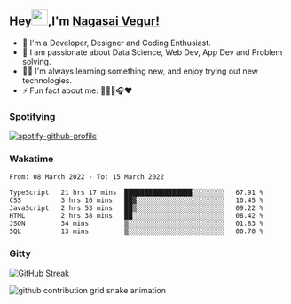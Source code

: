 ## Hey<img src="https://github.com/TheDudeThatCode/TheDudeThatCode/blob/master/Assets/Hi.gif" width="29px">,I'm [Nagasai Vegur!](https://nsvegur.github.io/Blog)

- 🔭 I'm a Developer, Designer and Coding Enthusiast.
- 🎲 I am passionate about Data Science, Web Dev, App Dev and Problem solving. 
- 👨‍💻 I'm always learning something new, and enjoy trying out new technologies.
- ⚡ Fun fact about me: 👨🏻‍💻🎧♥️

### Spotifying

[![spotify-github-profile](https://spotify-github-profile.vercel.app/api/view?uid=awb202e2k5avst93l65zp104s&cover_image=true&theme=novatorem&bar_color=56a5fe&bar_color_cover=false)](https://spotify-github-profile.vercel.app/api/view?uid=awb202e2k5avst93l65zp104s&redirect=true)

### Wakatime

<!--START_SECTION:waka-->

```text
From: 08 March 2022 - To: 15 March 2022

TypeScript   21 hrs 17 mins  █████████████████░░░░░░░░   67.91 %
CSS          3 hrs 16 mins   ██▓░░░░░░░░░░░░░░░░░░░░░░   10.45 %
JavaScript   2 hrs 53 mins   ██▒░░░░░░░░░░░░░░░░░░░░░░   09.22 %
HTML         2 hrs 38 mins   ██░░░░░░░░░░░░░░░░░░░░░░░   08.42 %
JSON         34 mins         ▒░░░░░░░░░░░░░░░░░░░░░░░░   01.83 %
SQL          13 mins         ▒░░░░░░░░░░░░░░░░░░░░░░░░   00.70 %
```

<!--END_SECTION:waka-->

### Gitty

[![GitHub Streak](https://github-readme-streak-stats.herokuapp.com?user=NSVEGUR&theme=dark&hide_border=true&date_format=M%20j%5B%2C%20Y%5D&ring=57A6FF&fire=57A6FF&currStreakLabel=57A6FF&background=0F1017)]('https://github.com/NSVEGUR')

![github contribution grid snake animation](https://raw.githubusercontent.com/NSVEGUR/NSVEGUR/output/github-contribution-grid-snake.svg)
